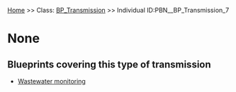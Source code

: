[Home](https://github.com/mm80843/T3.5/blob/pages/index.md) >> Class: [BP_Transmission](https://github.com/mm80843/T3.5/tree/pages/docs/BP_Transmission/index.md) >> Individual ID:PBN__BP_Transmission_7 

# __None__

## Blueprints covering this type of transmission

* [Wastewater monitoring](https://github.com/mm80843/T3.5/blob/pages/Blueprint/PBN__Blueprint_17.md)

